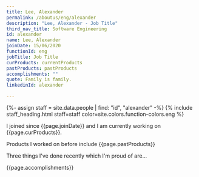 ```yaml
---
title: Lee, Alexander
permalink: /aboutus/eng/alexander
description: "Lee, Alexander - Job Title"
third_nav_title: Software Engineering
id: alexander
name: Lee, Alexander
joinDate: 15/06/2020
functionId: eng
jobTitle: Job Title
curProducts: currentProducts
pastProducts: pastProducts
accomplishments: ""
quote: Family is family.
linkedinId: alexander

---
```


{%- assign staff = site.data.people | find: "id", "alexander" -%}
{% include staff_heading.html staff=staff color=site.colors.function-colors.eng %}

<p>I joined since {{page.joinDate}} and I am currently working on {{page.curProducts}}.</p>

<p>Products I worked on before include {{page.pastProducts}}</p>

<p>Three things I've done recently which I'm proud of are...</p>
{{page.accomplishments}}
